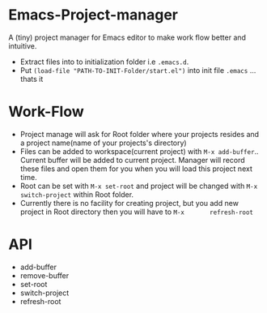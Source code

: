 # Emacs-Project-manager
A (tiny) project manager for Emacs editor to make work flow better and intuitive.

-   Extract files into to initialization folder i.e `.emacs.d`.
-   Put `(load-file "PATH-TO-INIT-Folder/start.el")` into init file `.emacs` ... thats it


# Work-Flow

- Project manage will ask for Root folder where your projects resides and a project name(name of your projects's directory)
- Files can be added to workspace(current project) with `M-x add-buffer`.. Current buffer will be added to current project.       Manager will record these files and open them for you when you will load this project next time.
- Root can be set with `M-x set-root` and project will be changed with `M-x switch-project` within Root folder.
- Currently there is no facility for creating project, but you add new project in Root directory then you will have to `M-x       refresh-root` 



# API 

- add-buffer
- remove-buffer
- set-root
- switch-project
- refresh-root
